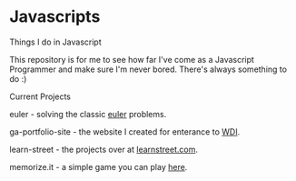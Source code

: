 Javascripts
===========

Things I do in Javascript

This repository is for me to see how far I've come as a Javascript Programmer and make sure I'm never bored. There's always something to do :)

Current Projects

euler - solving the classic [euler](https://projecteuler.net/) problems.

ga-portfolio-site - the website I created for enterance to [WDI](https://generalassemb.ly/education/web-development-immersive).

learn-street - the projects over at  [learnstreet.com](https://www.learnstreet.com/cg/simple/projects/javascript).

memorize.it - a simple game you can play [here](http://example.net/).
